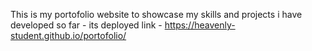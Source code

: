 This is my portofolio website to showcase my skills and projects i have developed so far - its deployed link - https://heavenly-student.github.io/portofolio/
